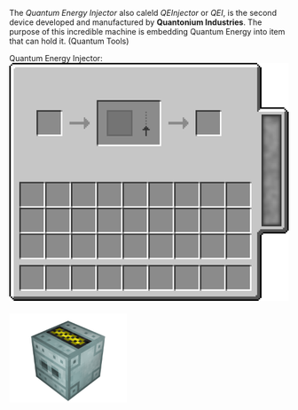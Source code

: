 The _Quantum Energy Injector_ also caleld _QEInjector_ or _QEI_, is the second device developed and manufactured by **Quantonium Industries**. The purpose of this incredible machine is embedding Quantum Energy into item that can hold it. (Quantum Tools)

Quantum Energy Injector:
<img src="../../img/recipes/empty_einjector.png" alt="alt text" style="margin-bottom:20px;">
<img src="../../img/blocks/QEI.png" width="212" height="160" alt="alt text" style="margin-bottom:20px;">
